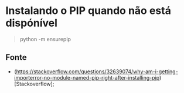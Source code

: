 # Instalando o PIP quando não está dispónível

  > python -m ensurepip


## Fonte

- (https://stackoverflow.com/questions/32639074/why-am-i-getting-importerror-no-module-named-pip-right-after-installing-pip)[Stackoverflow];
